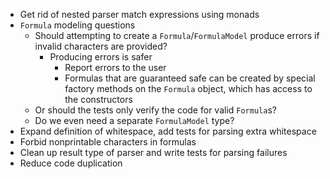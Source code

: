 - Get rid of nested parser match expressions using monads
- `Formula` modeling questions
  - Should attempting to create a `Formula`/`FormulaModel` produce errors if
    invalid characters are provided?
    - Producing errors is safer
      - Report errors to the user
      - Formulas that are guaranteed safe can be created by special factory
        methods on the `Formula` object, which has access to the constructors
  - Or should the tests only verify the code for valid `Formula`s?
  - Do we even need a separate `FormulaModel` type?
- Expand definition of whitespace, add tests for parsing extra whitespace
- Forbid nonprintable characters in formulas
- Clean up result type of parser and write tests for parsing failures
- Reduce code duplication
